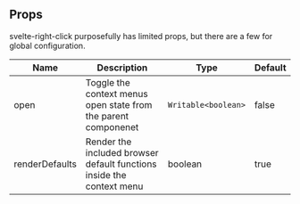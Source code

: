 <script>
 import { lang } from "../lang"; 
</script>

<section>

## Props

svelte-right-click purposefully has limited props, but there are a few for global configuration.

| Name           | Description                                                           | Type                | Default |
| -------------- | --------------------------------------------------------------------- | ------------------- | ------- |
| open           | Toggle the context menus open state from the parent componenet        | `Writable<boolean>` | false   |
| renderDefaults | Render the included browser default functions inside the context menu | boolean             | true    |

</section>
